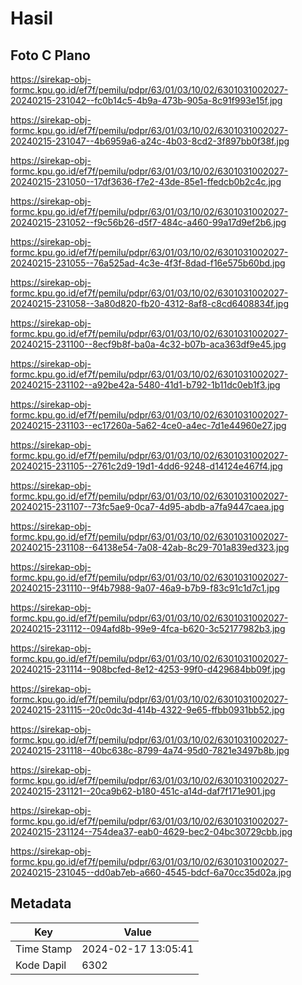 # Hasil

## Foto C Plano

https://sirekap-obj-formc.kpu.go.id/ef7f/pemilu/pdpr/63/01/03/10/02/6301031002027-20240215-231042--fc0b14c5-4b9a-473b-905a-8c91f993e15f.jpg

https://sirekap-obj-formc.kpu.go.id/ef7f/pemilu/pdpr/63/01/03/10/02/6301031002027-20240215-231047--4b6959a6-a24c-4b03-8cd2-3f897bb0f38f.jpg

https://sirekap-obj-formc.kpu.go.id/ef7f/pemilu/pdpr/63/01/03/10/02/6301031002027-20240215-231050--17df3636-f7e2-43de-85e1-ffedcb0b2c4c.jpg

https://sirekap-obj-formc.kpu.go.id/ef7f/pemilu/pdpr/63/01/03/10/02/6301031002027-20240215-231052--f9c56b26-d5f7-484c-a460-99a17d9ef2b6.jpg

https://sirekap-obj-formc.kpu.go.id/ef7f/pemilu/pdpr/63/01/03/10/02/6301031002027-20240215-231055--76a525ad-4c3e-4f3f-8dad-f16e575b60bd.jpg

https://sirekap-obj-formc.kpu.go.id/ef7f/pemilu/pdpr/63/01/03/10/02/6301031002027-20240215-231058--3a80d820-fb20-4312-8af8-c8cd6408834f.jpg

https://sirekap-obj-formc.kpu.go.id/ef7f/pemilu/pdpr/63/01/03/10/02/6301031002027-20240215-231100--8ecf9b8f-ba0a-4c32-b07b-aca363df9e45.jpg

https://sirekap-obj-formc.kpu.go.id/ef7f/pemilu/pdpr/63/01/03/10/02/6301031002027-20240215-231102--a92be42a-5480-41d1-b792-1b11dc0eb1f3.jpg

https://sirekap-obj-formc.kpu.go.id/ef7f/pemilu/pdpr/63/01/03/10/02/6301031002027-20240215-231103--ec17260a-5a62-4ce0-a4ec-7d1e44960e27.jpg

https://sirekap-obj-formc.kpu.go.id/ef7f/pemilu/pdpr/63/01/03/10/02/6301031002027-20240215-231105--2761c2d9-19d1-4dd6-9248-d14124e467f4.jpg

https://sirekap-obj-formc.kpu.go.id/ef7f/pemilu/pdpr/63/01/03/10/02/6301031002027-20240215-231107--73fc5ae9-0ca7-4d95-abdb-a7fa9447caea.jpg

https://sirekap-obj-formc.kpu.go.id/ef7f/pemilu/pdpr/63/01/03/10/02/6301031002027-20240215-231108--64138e54-7a08-42ab-8c29-701a839ed323.jpg

https://sirekap-obj-formc.kpu.go.id/ef7f/pemilu/pdpr/63/01/03/10/02/6301031002027-20240215-231110--9f4b7988-9a07-46a9-b7b9-f83c91c1d7c1.jpg

https://sirekap-obj-formc.kpu.go.id/ef7f/pemilu/pdpr/63/01/03/10/02/6301031002027-20240215-231112--094afd8b-99e9-4fca-b620-3c52177982b3.jpg

https://sirekap-obj-formc.kpu.go.id/ef7f/pemilu/pdpr/63/01/03/10/02/6301031002027-20240215-231114--908bcfed-8e12-4253-99f0-d429684bb09f.jpg

https://sirekap-obj-formc.kpu.go.id/ef7f/pemilu/pdpr/63/01/03/10/02/6301031002027-20240215-231115--20c0dc3d-414b-4322-9e65-ffbb0931bb52.jpg

https://sirekap-obj-formc.kpu.go.id/ef7f/pemilu/pdpr/63/01/03/10/02/6301031002027-20240215-231118--40bc638c-8799-4a74-95d0-7821e3497b8b.jpg

https://sirekap-obj-formc.kpu.go.id/ef7f/pemilu/pdpr/63/01/03/10/02/6301031002027-20240215-231121--20ca9b62-b180-451c-a14d-daf7f171e901.jpg

https://sirekap-obj-formc.kpu.go.id/ef7f/pemilu/pdpr/63/01/03/10/02/6301031002027-20240215-231124--754dea37-eab0-4629-bec2-04bc30729cbb.jpg

https://sirekap-obj-formc.kpu.go.id/ef7f/pemilu/pdpr/63/01/03/10/02/6301031002027-20240215-231045--dd0ab7eb-a660-4545-bdcf-6a70cc35d02a.jpg


## Metadata

| Key        | Value               |
| ---------- | ------------------- |
| Time Stamp | 2024-02-17 13:05:41 |
| Kode Dapil | 6302                |



